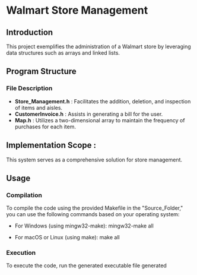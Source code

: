 
# Walmart Store Management





## Introduction
This project exemplifies the administration of a Walmart store by leveraging data structures such as arrays and linked lists.
## Program Structure 
### File Description
- **Store_Management.h** : Facilitates the addition, deletion, and inspection of items and aisles.
- **CustomerInvoice.h** : Assists in generating a bill for the user.
- **Map.h** : Utilizes a two-dimensional array to maintain the frequency of purchases for each item.
## Implementation Scope : 
This system serves as a comprehensive solution for store management.
## Usage
### Compilation 

To compile the code using the provided Makefile in the "Source_Folder," you can use the following commands based on your operating system:

*  For Windows (using mingw32-make): mingw32-make all

* For macOS or Linux (using make): make all

### Execution
To execute the code, run the generated executable file generated


